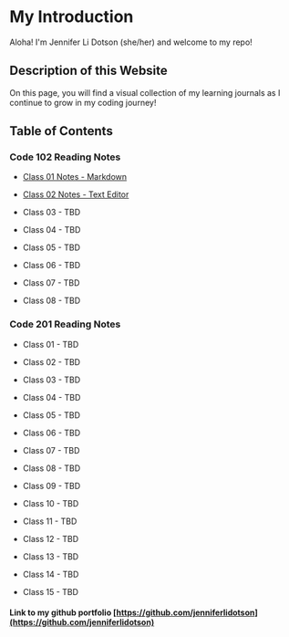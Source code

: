 # My Introduction

Aloha! I'm Jennifer Li Dotson (she/her) and welcome to my repo!

## **Description of this Website**

On this page, you will find a visual collection of my learning journals as I continue to grow in my coding journey!

## **Table of Contents**

### Code 102 Reading Notes 

* [Class 01 Notes - Markdown](./102/class1.md)

* [Class 02 Notes - Text Editor](./102/class2.md)

* Class 03 - TBD

* Class 04 - TBD

* Class 05 - TBD

* Class 06 - TBD

* Class 07 - TBD

* Class 08 - TBD

### Code 201 Reading Notes

* Class 01 - TBD

* Class 02 - TBD

* Class 03 - TBD

* Class 04 - TBD

* Class 05 - TBD

* Class 06 - TBD

* Class 07 - TBD

* Class 08 - TBD

* Class 09 - TBD

* Class 10 - TBD

* Class 11 - TBD

* Class 12 - TBD

* Class 13 - TBD

* Class 14 - TBD

* Class 15 - TBD

#### Link to my github portfolio [https://github.com/jenniferlidotson](https://github.com/jenniferlidotson)
